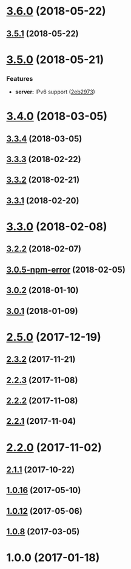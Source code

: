 <a name="3.6.0"></a>
# [3.6.0](https://github.com/biancode/node-red-contrib-modbus/compare/v3.5.1...v3.6.0) (2018-05-22)



<a name="3.5.1"></a>
## [3.5.1](https://github.com/biancode/node-red-contrib-modbus/compare/v3.5.0...v3.5.1) (2018-05-22)



<a name="3.5.0"></a>
# [3.5.0](https://github.com/biancode/node-red-contrib-modbus/compare/v3.4.0...v3.5.0) (2018-05-21)


### Features

* **server:** IPv6 support ([2eb2973](https://github.com/biancode/node-red-contrib-modbus/commit/2eb2973))



<a name="3.4.0"></a>
# [3.4.0](https://github.com/biancode/node-red-contrib-modbus/compare/v3.3.4...v3.4.0) (2018-03-05)



<a name="3.3.4"></a>
## [3.3.4](https://github.com/biancode/node-red-contrib-modbus/compare/v3.3.3...v3.3.4) (2018-03-05)



<a name="3.3.3"></a>
## [3.3.3](https://github.com/biancode/node-red-contrib-modbus/compare/v3.3.2...v3.3.3) (2018-02-22)



<a name="3.3.2"></a>
## [3.3.2](https://github.com/biancode/node-red-contrib-modbus/compare/v3.3.1...v3.3.2) (2018-02-21)



<a name="3.3.1"></a>
## [3.3.1](https://github.com/biancode/node-red-contrib-modbus/compare/v3.3.0...v3.3.1) (2018-02-20)



<a name="3.3.0"></a>
# [3.3.0](https://github.com/biancode/node-red-contrib-modbus/compare/v3.2.2...v3.3.0) (2018-02-08)



<a name="3.2.2"></a>
## [3.2.2](https://github.com/biancode/node-red-contrib-modbus/compare/v3.0.5-npm-error...v3.2.2) (2018-02-07)



<a name="3.0.5-npm-error"></a>
## [3.0.5-npm-error](https://github.com/biancode/node-red-contrib-modbus/compare/v3.0.4...v3.0.5-npm-error) (2018-02-05)



<a name="3.0.2"></a>
## [3.0.2](https://github.com/biancode/node-red-contrib-modbus/compare/v3.0.1...v3.0.2) (2018-01-10)



<a name="3.0.1"></a>
## [3.0.1](https://github.com/biancode/node-red-contrib-modbus/compare/v3.0.0...v3.0.1) (2018-01-09)



<a name="2.5.0"></a>
# [2.5.0](https://github.com/biancode/node-red-contrib-modbus/compare/v2.3.2...v2.5.0) (2017-12-19)



<a name="2.3.2"></a>
## [2.3.2](https://github.com/biancode/node-red-contrib-modbus/compare/v2.2.3...v2.3.2) (2017-11-21)



<a name="2.2.3"></a>
## [2.2.3](https://github.com/biancode/node-red-contrib-modbus/compare/v2.2.2...v2.2.3) (2017-11-08)



<a name="2.2.2"></a>
## [2.2.2](https://github.com/biancode/node-red-contrib-modbus/compare/v2.2.1...v2.2.2) (2017-11-08)



<a name="2.2.1"></a>
## [2.2.1](https://github.com/biancode/node-red-contrib-modbus/compare/v2.2.0...v2.2.1) (2017-11-04)



<a name="2.2.0"></a>
# [2.2.0](https://github.com/biancode/node-red-contrib-modbus/compare/v2.1.1...v2.2.0) (2017-11-02)



<a name="2.1.1"></a>
## [2.1.1](https://github.com/biancode/node-red-contrib-modbus/compare/v1.0.16...v2.1.1) (2017-10-22)



<a name="1.0.16"></a>
## [1.0.16](https://github.com/biancode/node-red-contrib-modbus/compare/v1.0.12...v1.0.16) (2017-05-10)



<a name="1.0.12"></a>
## [1.0.12](https://github.com/biancode/node-red-contrib-modbus/compare/v1.0.8...v1.0.12) (2017-05-06)



<a name="1.0.8"></a>
## [1.0.8](https://github.com/biancode/node-red-contrib-modbus/compare/v1.0.0...v1.0.8) (2017-03-05)



<a name="1.0.0"></a>
# 1.0.0 (2017-01-18)




